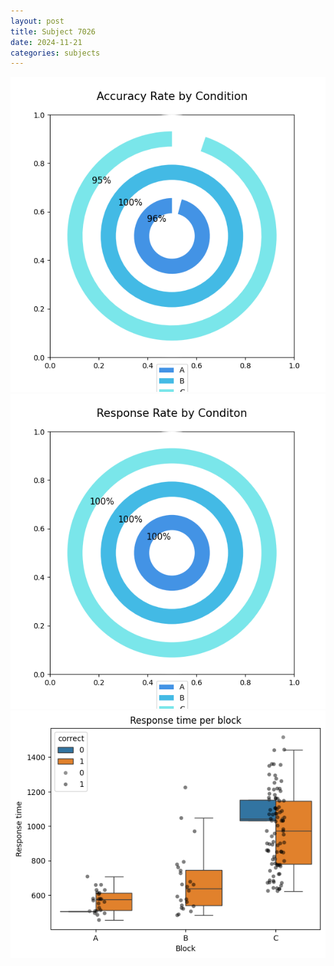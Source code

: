 ```yaml
---
layout: post
title: Subject 7026
date: 2024-11-21
categories: subjects
---
```


![](data/7026/run-9/7026_accuracy_rate.png)
![](data/7026/run-9/7026_response_rate.png)
![](data/7026/run-9/7026_rt.png)
